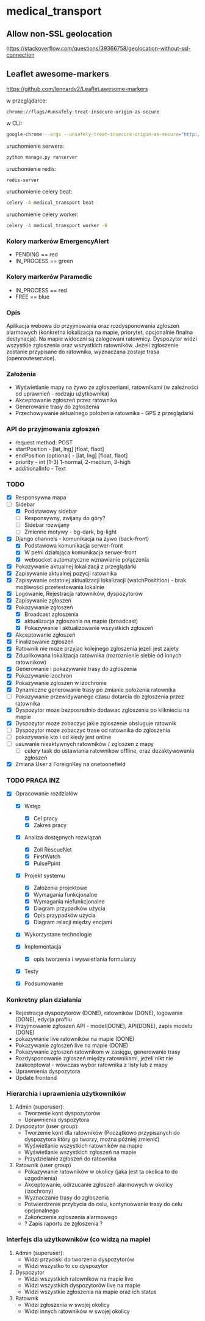 # medical_transport

## Allow non-SSL geolocation
https://stackoverflow.com/questions/39366758/geolocation-without-ssl-connection

## Leaflet awesome-markers
https://github.com/lennardv2/Leaflet.awesome-markers

w przeglądarce:
```
chrome://flags/#unsafely-treat-insecure-origin-as-secure
```
w CLI:
```bash
google-chrome --args --unsafely-treat-insecure-origin-as-secure="http://whatever.test"
```

uruchomienie serwera:
```bash
python manage.py runserver
```

uruchomienie redis:
```bash
redis-server
```

uruchomienie celery beat:
```bash
celery -A medical_transport beat
```

uruchomienie celery worker:
```bash
celery -A medical_transport worker -B
```


### Kolory markerów EmergencyAlert
- PENDING == red
- IN_PROCESS == green

### Kolory markerów Paramedic
- IN_PROCESS == red
- FREE == blue


### Opis
Aplikacja webowa do przyjmowania oraz rozdysponowania zgłoszeń alarmowych (konkretna lokalizacja na mapie, priorytet, opcjonalnie finalna destynacja). Na mapie widoczni są zalogowani ratownicy. Dyspozytor widzi wszystkie zgłoszenia oraz wszystkich ratowników. Jeżeli zgłoszenie zostanie przypisane do ratownika, wyznaczana zostaje trasa (openrouteservice).

### Założenia
- Wyświetlanie mapy na żywo ze zgłoszeniami, ratownikami (w zależności od uprawnień - rodzaju użytkownika)
- Akceptowanie zgłoszeń przez ratownika
- Generowanie trasy do zgłoszenia
- Przechowywanie aktualnego położenia ratownika - GPS z przeglądarki

### API do przyjmowania zgłoszeń
- request method: POST
- startPosition - [lat, lng] [float, flaot]
- endPosition (optional) - [lat, lng] [float, flaot]
- priority - int [1-3] 1-normal, 2-medium, 3-high
- additionalInfo - Text


### TODO
- [x] Responsywna mapa 
- [ ] Sidebar
  - [x] Podstawowy sidebar
  - [ ] Responsywny, zwijany do góry?
  - [ ] Sidebar rozwijany
  - [ ] Zmienne motywy - bg-dark, bg-light
- [x] Django channels - komunikacja na żywo (back-front)
  - [x] Podstawowa komunikacja serwer-front
  - [x] W pełni działająca komunikacja serwer-front
  - [x] websocket automatyczne wznawianie połączenia
- [x] Pokazywanie aktualnej lokalizacji z przeglądarki
- [x] Zapisywanie aktualnej pozycji ratownika
- [x] Zapisywanie ostatniej aktualizacji lokalizacji (watchPositition) - brak możliwości przetestowania lokalnie
- [x] Logowanie, Rejestracja ratowników, dyspozytorów
- [x] Zapisywanie zgłoszeń
- [x] Pokazywanie zgłoszeń
  - [x] Broadcast zgłoszenia
  - [x] aktualizacja zgłoszenia na mapie (broadcast)
  - [x] Pokazywanie i aktualizowanie wszystkich zgłoszeń
- [x] Akceptowanie zgłoszeń
- [x] Finalizowanie zgłoszeń
- [x] Ratownik nie moze przyjac kolejnego zgloszenia jezeli jest zajety
- [x] Zduplikowana lokalizacja ratownika (rozroznienie siebie od innych ratownikow)
- [x] Generowanie i pokazywanie trasy do zgłoszenia
- [x] Pokazywanie izochron
- [x] Pokazywanie zgloszen w izochronie
- [x] Dynamiczne generowanie trasy po zmianie położenia ratownika
- [ ] Pokazywanie przewidywanego czasu dotarcia do zgłoszenia przez ratownika
- [x] Dyspozytor moze bezposrednio dodawac zgloszenia po kliknieciu na mapie
- [x] Dyspozytor moze zobaczyc jakie zgloszenie obsluguje ratownik
- [ ] Dyspozytor moze zobaczyc trase od ratownika do zgloszenia
- [ ] pokazywanie kto i od kiedy jest online
- [ ] usuwanie nieaktywnych ratowników / zgloszen z mapy
  - [ ] celery task do ustawiania ratownikow offline, oraz dezaktywowania zgłoszeń
- [x] Zmiana User z ForeignKey na onetoonefield

### TODO PRACA INZ
- [x] Opracowanie rozdziałów
  - [x] Wstęp
    - [x] Cel pracy
    - [x] Zakres pracy
  - [x] Analiza dostępnych rozwiązań
    - [x] Zoll RescueNet
    - [x] FirstWatch
    - [x] PulsePpint
  - [x] Projekt systemu
    - [x] Założenia projektowe
    - [x] Wymagania funkcjonalne
    - [x] Wymagania niefunkcjonalne
    - [x] Diagram przypadków użycia
    - [x] Opis przypadków użycia
    - [x] Diagram relacji między encjami
  - [x] Wykorzystane technologie
  - [x] Implementacja
    - [x] opis tworzenia i wyswietlania formularzy
  - [x] Testy
  - [x] Podsumowanie


### Konkretny plan działania
 - Rejestracja dyspozytorów (DONE), ratowników (DONE), logowanie (DONE), edycja profilu
 - Przyjmowanie zgłoszeń API - model(DONE), API(DONE), zapis modelu (DONE)
 - pokazywanie live ratowników na mapie (DONE)
 - Pokazywanie zgłoszeń live na mapie (DONE)
 - Pokazywanie zgłoszeń ratownikom w zasięgu, generowanie trasy
 - Rozdysponowanie zgłoszeń między ratownikami, jeżeli nikt nie zaakceptował - wówczas wybór ratownika z listy lub z mapy
 - Uprawnienia dyspozytora
 - Update frontend


### Hierarchia i uprawnienia użytkowników
1. Admin (superuser):
   - Tworzenie kont dyspozytorów
   - Uprawnienia dyspozytora
2. Dyspozytor (user group):
   - Tworzenie kont dla ratowników (Początkowo przypisanych do dyspozytora który go tworzy, można później zmienić)
   - Wyświetlanie wszystkich ratowników na mapie
   - Wyświetlanie wszystkich zgłoszeń na mapie
   - Przydzielanie zgłoszeń do ratownika
3. Ratownik (user group)
   - Pokazywanie ratowników w okolicy (jaka jest ta okolica to do uzgodnienia)
   - Akceptowanie, odrzucanie zgłoszeń alarmowych w okolicy (izochrony)
   - Wyznaczanie trasy do zgłoszenia
   - Potwierdzenie przybycia do celu, kontynuowanie trasy do celu opcjonalnego
   - Zakończenie zgłoszenia alarmowego
   - ? Zapis raportu ze zgłoszenia ?


### Interfejs dla użytkowników (co widzą na mapie)
1. Admin (superuser):
    - Widzi przyciski do tworzenia dyspozytorów
    - Widzi wszystko to co dyspozytor
2. Dyspozytor
    - Widzi wszystkich ratowników na mapie live
    - Widzi wszystkich dyspozytorów live na mapie
    - Widzi wszystkie zgłoszenia na mapie oraz ich status
3. Ratownik
    - Widzi zgłoszenia w swojej okolicy
    - Widzi innych ratowników w swojej okolicy
